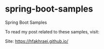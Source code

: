 # spring-boot-samples
Spring Boot Samples

To read my post related to these samples, visit:

Site: https://hfakhraei.github.io/
